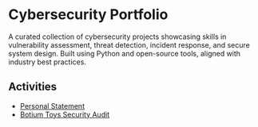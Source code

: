 # Cybersecurity Portfolio
A curated collection of cybersecurity projects showcasing skills in vulnerability assessment, threat detection, incident response, and secure system design. Built using Python and open-source tools, aligned with industry best practices.

## Activities

- [Personal Statement](/google-cybersecurity-portfolio-documents/01-personal-statement.md)
- [Botium Toys Security Audit](/google-cybersecurity-portfolio-documents/02-security-audit.md)
